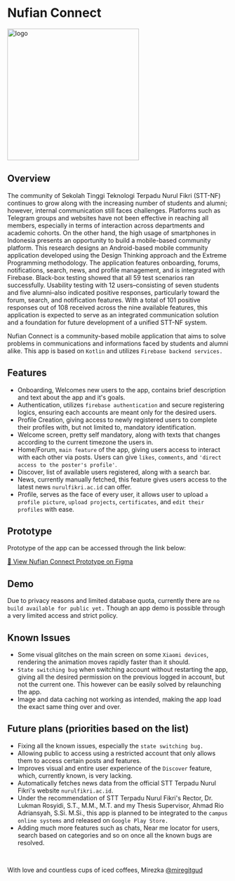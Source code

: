 # Nufian Connect
<img width="300" height="300" alt="logo" src="https://github.com/user-attachments/assets/314b90cb-d254-4284-91f9-7ce44c8606a6" />

## Overview

The community of Sekolah Tinggi Teknologi Terpadu Nurul Fikri (STT-NF) continues to grow along with the increasing number of students and alumni; however, internal communication still faces challenges. Platforms such as Telegram groups and websites have not been effective in reaching all members, especially in terms of interaction across departments and academic cohorts. On the other hand, the high usage of smartphones in Indonesia presents an opportunity to build a mobile-based community platform. This research designs an Android-based mobile community application developed using the Design Thinking approach and the Extreme Programming methodology. The application features onboarding, forums, notifications, search, news, and profile management, and is integrated with Firebase. Black-box testing showed that all 59 test scenarios ran successfully. Usability testing with 12 users–consisting of seven students and five alumni–also indicated positive responses, particularly toward the forum, search, and notification features. With a total of 101 positive responses out of 108 received across the nine available features, this application is expected to serve as an integrated communication solution and a foundation for future development of a unified STT-NF system.

Nufian Connect is a community-based mobile application that aims to solve problems in communications and informations faced by students and alumni alike. This app is based on `Kotlin` and utilizes `Firebase backend services.`

## Features
+ Onboarding, Welcomes new users to the app, contains brief description and text about the app and it's goals.
+ Authentication, utilizes `firebase authentication` and secure registering logics, ensuring each accounts are meant only for the desired users.
+ Profile Creation, giving access to newly registered users to complete their profiles with, but not limited to, mandatory identification.
+ Welcome screen, pretty self mandatory, along with texts that changes according to the current timezone the users in.
+ Home/Forum, `main feature` of the app, giving users access to interact with each other via posts. Users can give `likes`, `comments`, and `'direct access to the poster's profile'`.
+ Discover, list of available users registered, along with a search bar.
+ News, currently manually fetched, this feature gives users access to the latest news `nurulfikri.ac.id` can offer.
+ Profile, serves as the face of every user, it allows user to upload `a profile picture`, `upload projects`, `certificates`, and `edit their profiles` with ease.

## Prototype

Prototype of the app can be accessed through the link below:

[🔗 View Nufian Connect Prototype on Figma](https://www.figma.com/proto/Soqe1O4wkGPZdS7M7Su3CZ/Nufian-Connect?node-id=107-770&t=goN2pTU4r9nKNzLQ-1)

## Demo

Due to privacy reasons and limited database quota, currently there are `no build available for public yet.` Though an app demo is possible through a very limited access and strict policy.

## Known Issues

+ Some visual glitches on the main screen on some `Xiaomi devices`, rendering the animation moves rapidly faster than it should.
+ `State switching bug` when switching account without restarting the app, giving all the desired permission on the previous logged in account, but not the current one. This however can be easily solved by relaunching the app.
+ Image and data caching not working as intended, making the app load the exact same thing over and over.


## Future plans (priorities based on the list)

+ Fixing all the known issues, especially the `state switching bug.`
+ Allowing public to access using a restricted account that only allows them to access certain posts and features.
+ Improves visual and entire user experience of the `Discover` feature, which, currently known, is very lacking.
+ Automatically fetches news data from the official STT Terpadu Nurul Fikri's website `nurulfikri.ac.id`.
+ Under the recommendation of STT Terpadu Nurul Fikri's Rector, Dr. Lukman Rosyidi, S.T., M.M., M.T. and my Thesis Supervisor, Ahmad Rio Adriansyah, S.Si. M.Si., this app is planned to be integrated to the `campus online systems` and released on `Google Play Store.`
+ Adding much more features such as chats, Near me locator for users, search based on categories and so on once all the known bugs are resolved.

<br/>

With love and countless cups of iced coffees, Mirezka [@miregitgud](https://www.github.com/miregitgud)
